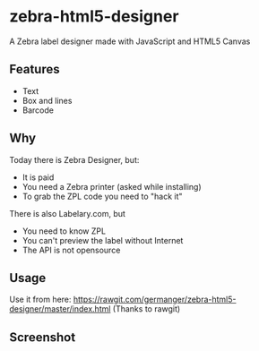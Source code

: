 # zebra-html5-designer
A Zebra label designer made with JavaScript and HTML5 Canvas

## Features

- Text
- Box and lines
- Barcode

## Why
Today there is Zebra Designer, but:
- It is paid
- You need a Zebra printer (asked while installing)
- To grab the ZPL code you need to "hack it"
 
There is also Labelary.com, but
- You need to know ZPL
- You can't preview the label without Internet
- The API is not opensource

## Usage
Use it from here: https://rawgit.com/germanger/zebra-html5-designer/master/index.html
(Thanks to rawgit)

## Screenshot
